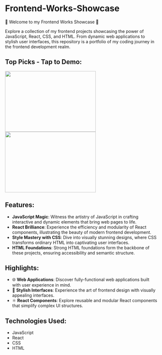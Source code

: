 # Frontend-Works-Showcase

🚀 Welcome to my Frontend Works Showcase 🚀

Explore a collection of my frontend projects showcasing the power of JavaScript, React, CSS, and HTML. From dynamic web applications to stylish user interfaces, this repository is a portfolio of my coding journey in the frontend development realm.


## Top Picks - Tap to Demo:

<a target="_blank" href="https://nithishgitsrc.github.io/Frontend-Works-Showcase/glassy-login-snow-animation/">
<img src="https://github.com/NithishGitSrc/Frontend-Works-Showcase/assets/126682106/27b98f2c-d978-4e62-b61e-5cfba4253fcc.png"   height=200 width="300" />
</a>

<a target="_blank" href="https://nithishgitsrc.github.io/Frontend-Works-Showcase/SignUp-Page-LostNFoundU/SignUp.html">
<img src="https://github.com/NithishGitSrc/Frontend-Works-Showcase/assets/126682106/34191659-4282-402d-83b3-74225f6c0983.png"  height=200 width="300"/>
</a>


 
## Features:

- **JavaScript Magic**: Witness the artistry of JavaScript in crafting interactive and dynamic elements that bring web pages to life.
- **React Brilliance**: Experience the efficiency and modularity of React components, illustrating the beauty of modern frontend development.
- **Style Mastery with CSS**: Dive into visually stunning designs, where CSS transforms ordinary HTML into captivating user interfaces.
- **HTML Foundations**: Strong HTML foundations form the backbone of these projects, ensuring accessibility and semantic structure.

## Highlights:

- 🌐 **Web Applications**: Discover fully-functional web applications built with user experience in mind.
- 🎨 **Stylish Interfaces**: Experience the art of frontend design with visually appealing interfaces.
- ⚛️ **React Components**: Explore reusable and modular React components that simplify complex UI structures.

## Technologies Used:

- JavaScript
- React
- CSS
- HTML
